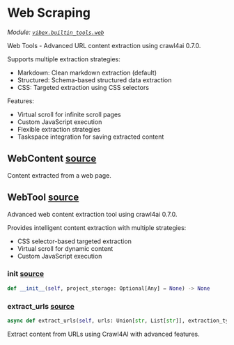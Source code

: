 # Web Scraping

*Module: [`vibex.builtin_tools.web`](https://github.com/dustland/vibex/blob/main/src/vibex/builtin_tools/web.py)*

Web Tools - Advanced URL content extraction using crawl4ai 0.7.0.

Supports multiple extraction strategies:
- Markdown: Clean markdown extraction (default)
- Structured: Schema-based structured data extraction
- CSS: Targeted extraction using CSS selectors

Features:
- Virtual scroll for infinite scroll pages
- Custom JavaScript execution
- Flexible extraction strategies
- Taskspace integration for saving extracted content

## WebContent <a href="https://github.com/dustland/vibex/blob/main/src/vibex/builtin_tools/web.py#L49" class="source-link" title="View source code">source</a>

Content extracted from a web page.

## WebTool <a href="https://github.com/dustland/vibex/blob/main/src/vibex/builtin_tools/web.py#L59" class="source-link" title="View source code">source</a>

Advanced web content extraction tool using crawl4ai 0.7.0.

Provides intelligent content extraction with multiple strategies:
- CSS selector-based targeted extraction
- Virtual scroll for dynamic content
- Custom JavaScript execution

### __init__ <a href="https://github.com/dustland/vibex/blob/main/src/vibex/builtin_tools/web.py#L69" class="source-link" title="View source code">source</a>

```python
def __init__(self, project_storage: Optional[Any] = None) -> None
```
### extract_urls <a href="https://github.com/dustland/vibex/blob/main/src/vibex/builtin_tools/web.py#L77" class="source-link" title="View source code">source</a>

```python
async def extract_urls(self, urls: Union[str, List[str]], extraction_type: str = 'markdown', schema: Optional[Dict[str, Any]] = None, css_selector: Optional[str] = None, regex_patterns: Optional[List[str]] = None, enable_virtual_scroll: bool = False, enable_pdf: bool = False, js_code: Optional[str] = None, wait_for: Optional[str] = None) -> ToolResult
```

Extract content from URLs using Crawl4AI with advanced features.
